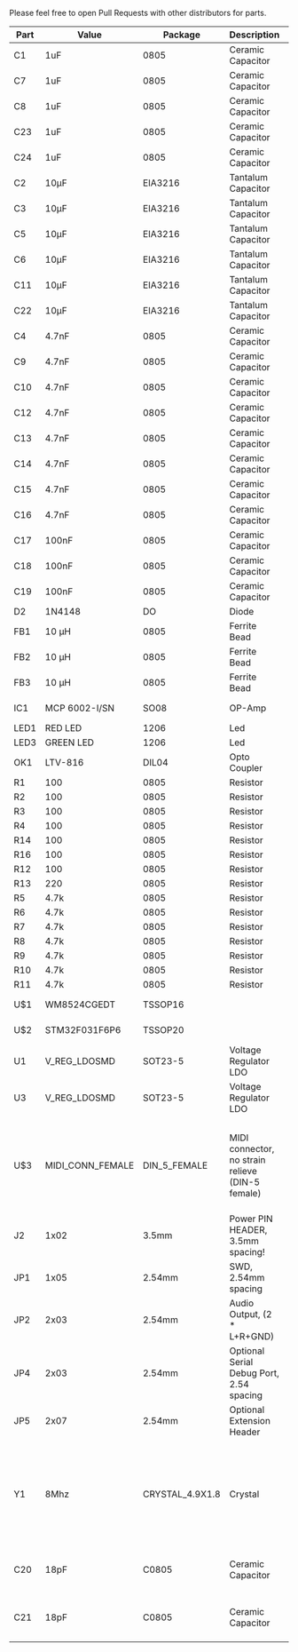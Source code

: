 Please feel free to open Pull Requests with other distributors for parts.

| Part | Value              | Package         | Description                                      | Bürklin   | Mouser               | Comments                                                       |
|------|--------------------|-----------------|--------------------------------------------------|-----------|----------------------|----------------------------------------------------------------|
| C1   | 1uF                | 0805            | Ceramic Capacitor                                | 53D2422 |                      |                                                                |
| C7   | 1uF                | 0805            | Ceramic Capacitor                                | 53D2422 |                      |                                                                |
| C8   | 1uF                | 0805            | Ceramic Capacitor                                | 53D2422 |                      |                                                                |
| C23  | 1uF                | 0805            | Ceramic Capacitor                                | 53D2422 |                      |                                                                |
| C24  | 1uF                | 0805            | Ceramic Capacitor                                | 53D2422 |                      |                                                                |
| C2   | 10µF               | EIA3216         | Tantalum Capacitor                               | 25D3338 |                      |                                                                |
| C3   | 10µF               | EIA3216         | Tantalum Capacitor                               | 25D3338 |                      |                                                                |
| C5   | 10µF               | EIA3216         | Tantalum Capacitor                               | 25D3338 |                      |                                                                |
| C6   | 10µF               | EIA3216         | Tantalum Capacitor                               | 25D3338 |                      |                                                                |
| C11  | 10µF               | EIA3216         | Tantalum Capacitor                               | 25D3338 |                      |                                                                |
| C22  | 10µF               | EIA3216         | Tantalum Capacitor                               | 25D3338 |                      |                                                                |
| C4   | 4.7nF              | 0805            | Ceramic Capacitor                                | 46D6316 |                      |                                                                |
| C9   | 4.7nF              | 0805            | Ceramic Capacitor                                | 46D6316 |                      |                                                                |
| C10  | 4.7nF              | 0805            | Ceramic Capacitor                                | 46D6316 |                      |                                                                |
| C12  | 4.7nF              | 0805            | Ceramic Capacitor                                | 46D6316 |                      |                                                                |
| C13  | 4.7nF              | 0805            | Ceramic Capacitor                                | 46D6316 |                      |                                                                |
| C14  | 4.7nF              | 0805            | Ceramic Capacitor                                | 46D6316 |                      |                                                                |
| C15  | 4.7nF              | 0805            | Ceramic Capacitor                                | 46D6316 |                      |                                                                |
| C16  | 4.7nF              | 0805            | Ceramic Capacitor                                | 46D6316 |                      |                                                                |
| C17  | 100nF              | 0805            | Ceramic Capacitor                                | 56D288  |                      |                                                                |
| C18  | 100nF              | 0805            | Ceramic Capacitor                                | 56D288  |                      |                                                                |
| C19  | 100nF              | 0805            | Ceramic Capacitor                                | 56D288  |                      |                                                                |
| D2   | 1N4148             | DO              | Diode                                            | 26S8140 |                      |                                                                |
| FB1  | 10 µH              | 0805            | Ferrite Bead                                     | 74D3034 |                      |                                                                |
| FB2  | 10 µH              | 0805            | Ferrite Bead                                     | 74D3034 |                      |                                                                |
| FB3  | 10 µH              | 0805            | Ferrite Bead                                     | 74D3034 |                      |                                                                |
| IC1  | MCP 6002-I/SN      | SO08            | OP-Amp                                           | 49S5790 | 579-MCP6002-I/SN     |                                                                |
| LED1 | RED LED            | 1206            | Led                                              | 66S9134 |                      |                                                                |
| LED3 | GREEN LED          | 1206            | Led                                              | 66S9138 |                      |                                                                |
| OK1  | LTV-816            | DIL04           | Opto Coupler                                     |           | 859-LTV-816          |                                                                |
| R1   | 100                | 0805            | Resistor                                         | 11E148  |                      |                                                                |
| R2   | 100                | 0805            | Resistor                                         | 11E148  |                      |                                                                |
| R3   | 100                | 0805            | Resistor                                         | 11E148  |                      |                                                                |
| R4   | 100                | 0805            | Resistor                                         | 11E148  |                      |                                                                |
| R14  | 100                | 0805            | Resistor                                         | 11E148  |                      |                                                                |
| R16  | 100                | 0805            | Resistor                                         | 11E148  |                      |                                                                |
| R12  | 100                | 0805            | Resistor                                         | 11E148  |                      |                                                                |
| R13  | 220                | 0805            | Resistor                                         | 28E177  |                      |                                                                |
| R5   | 4.7k               | 0805            | Resistor                                         | 11E226  |                      |                                                                |
| R6   | 4.7k               | 0805            | Resistor                                         | 11E226  |                      |                                                                |
| R7   | 4.7k               | 0805            | Resistor                                         | 11E226  |                      |                                                                |
| R8   | 4.7k               | 0805            | Resistor                                         | 11E226  |                      |                                                                |
| R9   | 4.7k               | 0805            | Resistor                                         | 11E226  |                      |                                                                |
| R10  | 4.7k               | 0805            | Resistor                                         | 11E226  |                      |                                                                |
| R11  | 4.7k               | 0805            | Resistor                                         | 11E226  |                      |                                                                |
| U$1  | WM8524CGEDT        | TSSOP16         |                                                  |           | 238-WM8524CGEDT      |                                                                |
| U$2  | STM32F031F6P6      | TSSOP20         |                                                  |           | 511-STM32F031F6P6    |                                                                |
| U1   | V_REG_LDOSMD       | SOT23-5         | Voltage Regulator LDO                            |           | 998-MIC5317-3.3YM5TR |                                                                |
| U3   | V_REG_LDOSMD       | SOT23-5         | Voltage Regulator LDO                            |           | 998-MIC5317-3.3YM5TR |                                                                |
|      |                    |                 |                                                  |           |                      |                                                                |
| U$3  | MIDI_CONN_FEMALE   | DIN_5_FEMALE    | MIDI connector, no strain relieve (DIN-5 female) |           | 502-57PC5F           | Two additional holes need to be drilled to fit the Mouser part |
| J2   | 1x02               | 3.5mm           | Power PIN HEADER, 3.5mm spacing!                 |           |                      |                                                                |
| JP1  | 1x05               | 2.54mm          | SWD, 2.54mm spacing                              |           |                      |                                                                |
| JP2  | 2x03               | 2.54mm          | Audio Output, (2 * L+R+GND)                      |           |                      |                                                                |
| JP4  | 2x03               | 2.54mm          | Optional Serial Debug Port, 2.54 spacing         |           |                      |                                                                |
| JP5  | 2x07               | 2.54mm          | Optional Extension Header                        |           |                      |                                                                |
|      |                    |                 |                                                  |           |                      |                                                                |
| Y1   | 8Mhz               | CRYSTAL_4.9X1.8 | Crystal                                          |           |                      | Optional, not Used in reference design. Also 8Mhz is unusual for that package.|
| C20  | 18pF               | C0805           | Ceramic Capacitor                                |           |                      | Optional, not used in reference design                         |
| C21  | 18pF               | C0805           |Ceramic Capacitor                                 |           |                      | Optional, not used in reference design                         |
